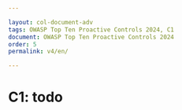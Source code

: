 ```yaml
---

layout: col-document-adv
tags: OWASP Top Ten Proactive Controls 2024, C1
document: OWASP Top Ten Proactive Controls 2024
order: 5
permalink: v4/en/

---
```


# C1: todo